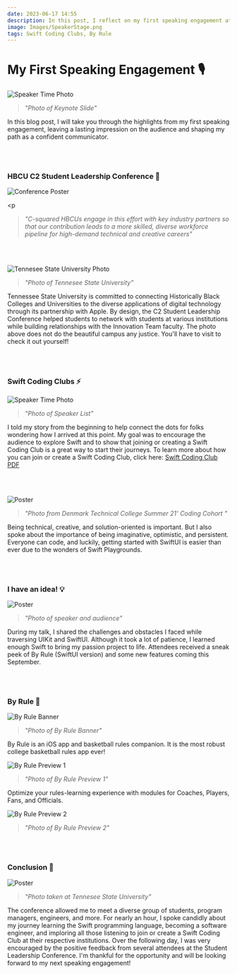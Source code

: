 ```yaml
---
date: 2023-06-17 14:55
description: In this post, I reflect on my first speaking engagement at Tennesee State University as a part of the HBCU C2 Student Leadership Conference (2 min read).
image: Images/SpeakerStage.png
tags: Swift Coding Clubs, By Rule
---
```

# My First Speaking Engagement 🎙️
  <p><img src="https://firebasestorage.googleapis.com/v0/b/by-rule-90fbd.appspot.com/o/FirstTalk%2FTalkPoster.png?alt=media&token=dbb47371-1dbf-46c3-a55c-c3c2173afb9c" alt="Speaker Time Photo"/></p>

<p><blockquote><i>"Photo of Keynote Slide"</i></blockquote></p>

<p>In this blog post, I will take you through the highlights from my first speaking engagement, leaving a lasting impression on the audience and shaping my path as a confident communicator.</p><br></br>

<h3>HBCU C2 Student Leadership Conference 🎉</h3>

<p><img src="https://firebasestorage.googleapis.com/v0/b/by-rule-90fbd.appspot.com/o/FirstTalk%2FConferencePoster.png?alt=media&token=109c73ea-dc26-4cfb-a355-738382d3c217" alt="Conference Poster"/></p>

<p<blockquote><i>"C-squared HBCUs engage in this effort with key industry partners so that our contribution leads to a more skilled, diverse workforce pipeline for high-demand technical and creative careers"</i></blockquote></p><br></br>

<p><img src="https://firebasestorage.googleapis.com/v0/b/by-rule-90fbd.appspot.com/o/FirstTalk%2FCollege.png?alt=media&token=0edd87e7-5fef-4892-b5cf-d8210a26144b" alt="Tennesee State University Photo"/></p>

<p><blockquote><i>"Photo of Tennesee State University"</i></blockquote></p>

<p>Tennessee State University is committed to connecting Historically Black Colleges and Universities to the diverse applications of digital technology through its partnership with Apple. By design, the C2 Student Leadership Conference helped students to network with students at various institutions while building relationships with the Innovation Team faculty. The photo above does not do the beautiful campus any justice. You'll have to visit to check it out yourself!</p><br></br>

<h3>Swift Coding Clubs ⚡️</h3>

<p><img src="https://firebasestorage.googleapis.com/v0/b/by-rule-90fbd.appspot.com/o/FirstTalk%2FSpeakerBanner.png?alt=media&token=5ec03dc8-09a4-46d8-a4ff-e4d0505c3691" alt="Speaker Time Photo"/></p>

<p><blockquote><i>"Photo of Speaker List"</i></blockquote></p>

<p>I told my story from the beginning to help connect the dots for folks wondering how I arrived at this point. My goal was to encourage the audience to explore Swift and to show that joining or creating a Swift Coding Club is a great way to start their journeys. To learn more about how you can join or create a Swift Coding Club, click here: <a href="https://www.apple.com/education/docs/swift-club-playgrounds.pdf">Swift Coding Club PDF</a></p><br></br>

<p><img src="https://firebasestorage.googleapis.com/v0/b/by-rule-90fbd.appspot.com/o/FirstTalk%2FDTC%20Camp%20Innovation.png?alt=media&token=0b120c36-3c52-4b18-87d9-3c79b7a37199" alt="Poster"/></p>

<p><blockquote><i>"Photo from Denmark Technical College Summer 21' Coding Cohort "</i></blockquote></p>

<p>Being technical, creative, and solution-oriented is important. But I also spoke about the importance of being imaginative, optimistic, and persistent. Everyone can code, and luckily, getting started with SwiftUI is easier than ever due to the wonders of Swift Playgrounds. </p><br></br>

<h3>I have an idea! 💡</h3>

<p><img src="https://firebasestorage.googleapis.com/v0/b/by-rule-90fbd.appspot.com/o/FirstTalk%2FSpeakerImage.png?alt=media&token=5f2b5034-3db8-4157-b0d3-7f53fa0144cb" alt="Poster"/></p>

<p><blockquote><i>"Photo of speaker and audience"</i></blockquote></p>

<p>During my talk, I shared the challenges and obstacles I faced while traversing UIKit and SwiftUI. Although it took a lot of patience,  I learned enough Swift to bring my passion project to life. Attendees received a sneak peek of By Rule (SwiftUI version) and some new features coming this September.</p><br></br>

<h3>By Rule 🏀</h3>

<p><img src="https://firebasestorage.googleapis.com/v0/b/by-rule-90fbd.appspot.com/o/FirstTalk%2FBy%20Rule%20Banner.png?alt=media&token=7ffa6818-9e19-44cb-8cd1-4c0db85273a1" alt="By Rule Banner"/></p>

<p><blockquote><i>"Photo of By Rule Banner"</i></blockquote></p>

<p>By Rule is an iOS app and basketball rules companion. It is the most robust college basketball rules app ever!</p>

<p><img src="https://firebasestorage.googleapis.com/v0/b/by-rule-90fbd.appspot.com/o/FirstTalk%2FByRulePreview1.png?alt=media&token=a2813d49-4e82-4023-8412-22f0eca3f831" alt="By Rule Preview 1"/></p>

<p><blockquote><i>"Photo of By Rule Preview 1"</i></blockquote></p>

<p>Optimize your rules-learning experience with modules for Coaches, Players, Fans, and Officials.</p>

<p><img src="https://firebasestorage.googleapis.com/v0/b/by-rule-90fbd.appspot.com/o/FirstTalk%2FByRulePreview2.png?alt=media&token=b42435c1-ca50-48e4-b38d-d7fb4fdd1527" alt="By Rule Preview 2"/></p>

<p><blockquote><i>"Photo of By Rule Preview 2"</i></blockquote></p>

<br></br>

<h3>Conclusion 💭</h3>

<p><img src="https://firebasestorage.googleapis.com/v0/b/by-rule-90fbd.appspot.com/o/FirstTalk%2FPoster.png?alt=media&token=93dc3c11-ee15-41db-afb0-19b98813a9e0" alt="Poster"/></p>

<p><blockquote><i>"Photo taken at Tennesee State University"</i></blockquote></p>

<p>The conference allowed me to meet a diverse group of students, program managers, engineers, and more. For nearly an hour, I spoke candidly about my journey learning the Swift programming language, becoming a software engineer, and imploring all those listening to join or create a Swift Coding Club at their respective institutions. Over the following day, I was very encouraged by the positive feedback from several attendees at the Student Leadership Conference. I'm thankful for the opportunity and will be looking forward to my next speaking engagement!</p>

<br></br>

